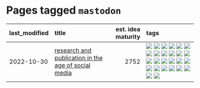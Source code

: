 # Pages tagged `mastodon`

|last_modified|title|est. idea maturity|tags
|:---|:---|---:|:---|
|2022-10-30|[research and publication in the age of social media](../research-and-social.md)|2752|[![](https://img.shields.io/badge/tag-arxiv-f59257)](../tags/arxiv.md) [![](https://img.shields.io/badge/tag-citation-467a7)](../tags/citation.md) [![](https://img.shields.io/badge/tag-corrections-bbc42)](../tags/corrections.md) [![](https://img.shields.io/badge/tag-credit-ca4f5a)](../tags/credit.md) [![](https://img.shields.io/badge/tag-curation-274569)](../tags/curation.md) [![](https://img.shields.io/badge/tag-discoverability-fe6d78)](../tags/discoverability.md) [![](https://img.shields.io/badge/tag-discussion-8fb3d)](../tags/discussion.md) [![](https://img.shields.io/badge/tag-feed-4377c4)](../tags/feed.md) [![](https://img.shields.io/badge/tag-git-d7de4b)](../tags/git.md) [![](https://img.shields.io/badge/tag-git-d7de4b)](../tags/git.md) [![](https://img.shields.io/badge/tag-historyofscience-b443ff)](../tags/historyofscience.md) [![](https://img.shields.io/badge/tag-mastodon-37db7)](../tags/mastodon.md) [![](https://img.shields.io/badge/tag-openreview-fae99e)](../tags/openreview.md) [![](https://img.shields.io/badge/tag-paperswithcode-67053)](../tags/paperswithcode.md) [![](https://img.shields.io/badge/tag-platform-fdf6a0)](../tags/platform.md) [![](https://img.shields.io/badge/tag-publication-f76896)](../tags/publication.md) [![](https://img.shields.io/badge/tag-reproducibility-288446)](../tags/reproducibility.md) [![](https://img.shields.io/badge/tag-research-cd61a2)](../tags/research.md) [![](https://img.shields.io/badge/tag-retractions-95c41e)](../tags/retractions.md) [![](https://img.shields.io/badge/tag-search-6a13a1)](../tags/search.md) [![](https://img.shields.io/badge/tag-socialmedia-7fafe1)](../tags/socialmedia.md) [![](https://img.shields.io/badge/tag-stackoverflow-7385b0)](../tags/stackoverflow.md) [![](https://img.shields.io/badge/tag-subscription-539c8)](../tags/subscription.md) [![](https://img.shields.io/badge/tag-transparency-c9145c)](../tags/transparency.md) [![](https://img.shields.io/badge/tag-twitter-b61d4d)](../tags/twitter.md) [![](https://img.shields.io/badge/tag-validation-b4bfb)](../tags/validation.md)|